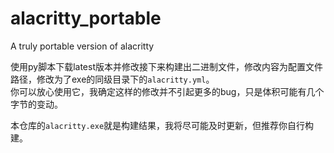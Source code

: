 # alacritty_portable
A truly portable version of alacritty

使用py脚本下载latest版本并修改接下来构建出二进制文件，修改内容为配置文件路径，修改为了exe的同级目录下的`alacritty.yml`。  
你可以放心使用它，我确定这样的修改并不引起更多的bug，只是体积可能有几个字节的变动。

本仓库的`alacritty.exe`就是构建结果，我将尽可能及时更新，但推荐你自行构建。
